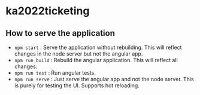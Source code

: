 # ka2022ticketing

## How to serve the application
- `npm start` : Serve the application without rebuilding. This will reflect changes in the node server but not the angular app.
- `npm run build` : Rebuild the angular application. This will reflect all changes.
- `npm run test` : Run angular tests.
- `npm run serve` : Just serve the angular app and not the node server. This is purely for testing the UI. Supports hot reloading.
